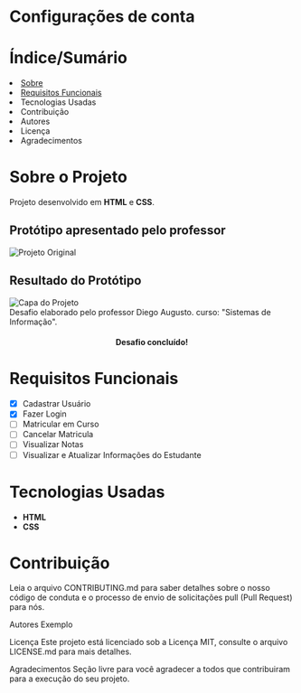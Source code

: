 # Configurações de conta

<h1>Índice/Sumário</h1>
<li><a href="#sobre-o-projeto">Sobre</a></li>
<li><a href="#requisitos-funcionais">Requisitos Funcionais</a></li>
<li><a href="contribuicao"></a>Tecnologias Usadas</li>
<li>Contribuição</li>
<li>Autores</li>
<li>Licença</li>
<li>Agradecimentos</li>

<h1 dir="auto"><a aria-hidden="true" class="anchor" href="##sobre-o-projeto"><a/>Sobre o Projeto</h1>
<span>Projeto desenvolvido em <strong>HTML</strong> e <strong>CSS</strong>.</span>
<div>
    <h2>Protótipo apresentado pelo professor</h2>
  <img src="https://uidesigndaily.fra1.digitaloceanspaces.com/uploads/1388/day_1388.png" alt="Projeto Original" />
</div>
<div>
  <h2>Resultado do Protótipo</h2>
  <img src="https://i.ibb.co/WgcVHst/Screenshot-1.png" alt="Capa do Projeto" />
</div>
<div>
  <span>Desafio elaborado pelo professor Diego Augusto.</span>
  <span>curso: "Sistemas de Informação".</span>
</div>
<h4 align="center">Desafio concluído!</h4>

<h1 dir="auto"><a aria-hidden="true" class="anchor" href="#requisitos-funcionais"><a/>Requisitos Funcionais</h1>
 
- [x] Cadastrar Usuário
- [x] Fazer Login
- [ ] Matricular em Curso
- [ ] Cancelar Matricula
- [ ] Visualizar Notas
- [ ] Visualizar e Atualizar Informações do Estudante

<h1 dir="auto"><a aria-hidden="true" class="anchor" href="#tecnologias-usadas"><a/>Tecnologias Usadas</h1>
<ul class="contains-task-list">
    <li class="task-list-item"><strong>HTML</strong></li>
    <li class="task-list-item"> <strong>CSS</strong></li>
</ul>

    
<h1><a href="#contribuicao"></a>Contribuição</h1>
Leia o arquivo CONTRIBUTING.md para saber detalhes sobre o nosso código de conduta e o processo de envio de solicitações pull (Pull Request) para nós.

Autores
Exemplo

Licença
Este projeto está licenciado sob a Licença MIT, consulte o arquivo LICENSE.md para mais detalhes.

Agradecimentos
Seção livre para você agradecer a todos que contribuiram para a execução do seu projeto.
